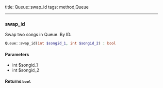 title: Queue::swap_id
tags: method,Queue

---

<div class="method">
<h3 class="method-name">swap_id</h3>
<p>Swap two songs in Queue. By ID.</p>

```php
Queue::swap_id(int $songid_1, int $songid_2) : bool
```

#### Parameters

*  int $songid_1
*  int $songid_2


#### Returns `bool`




</div>